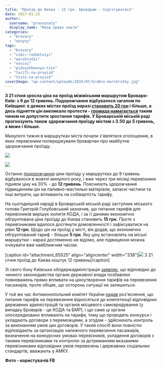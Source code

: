```yaml
---
title: "Проїзд до Києва - 12 грн. Броварам - підготуватися"
date: 2017-01-23
author: 
  username: "pravoznaty"
  display_name: "Маєш право знати"
categories: 
  - "brovary"
  - "novyny"
tags: 
  - "brovary"
  - "vibir-redaktsiyi"
  - "marshrutki"
  - "novini"
  - "pidvyshhennya-tsin"
  - "tarifi-na-proyizd"
  - "tsini-na-proyizd"
coverImage: "wp-content/uploads/2015/07/GroBro-marshrutky.jpg"
---
```


**З 21 січня зросла ціна на проїзд міжміським маршрутом Бровари-Київ: з 9 до 12 гривень. Подорожчання відбувалося загалом по Київщині: в деяких містах проїзд наразі [становить 20 грн](http://bigkiev.com.ua/content/proezd-v-prigorodnyh-marshrutkah-podorozhal-do-20-griven) і більше, а десь підняття цін викликало протести - [громада намагається](https://www.facebook.com/trypilskiikrai/videos/597887127076758/?pnref=story) таким чином не допустити зростання тарифів. У Броварській міській раді прогнозують також здорожчання проїзду містом з 3.50 до 5 гривень, а може і більше.**

Минулого тижня в маршрутках міста почали з'являтися оголошення, в яких перевізники попереджували броварчан про майбутне здорожчання проїзду.

[![](https://mpz.brovary.org/wp-content/uploads/2017/01/15978045_10211583890134008_5507108044773973122_n.jpg)](https://mpz.brovary.org/wp-content/uploads/2017/01/15978045_10211583890134008_5507108044773973122_n.jpg)

[![](https://mpz.brovary.org/wp-content/uploads/2017/01/16117815_1243915919020372_1085890648_n.jpg)](https://mpz.brovary.org/wp-content/uploads/2017/01/16117815_1243915919020372_1085890648_n.jpg)

Останнє [подорожчання](https://mpz.brovary.org/9-grn-za-proyizd-u-marshrutkah-kyyiv-brovary-chergove-zdorozhchannya-proyizdu/) ціни проїзду у маршрутках до 9 гривень відбувалося в жовтні минулого року, і вже через три місяці перевізники підняли ціну на 30% - до **12 гривень**. Пояснюють здорожчання підвищенням цін на паливно-мастильні матеріали, запасні частини та інші витрати, що впливають на собівартість тарифу.

На сьогоднішній нараді в Броварській міській раді заступник міського голови Григорій Голубовський зазначив, що питання тарифів для перевізників вирішує колегія КОДА, і за її даними економічно обгрунтована ціна проїзду до Києва становить **15 грн.** Проте з перевізниками вдалося досгянути домовленності і зафіксуватися на рівні **12 грн**. Щодо цін на проїзд у місті, він додав, що економічно обгрунтований тариф - більше **5 грн**. Яку ціну встановлять на міські маршрутки - наразі достеменно не відомо, але підвищення можна очікувати вже найближчим часом.

\[caption id="attachment\_65525" align="aligncenter" width="338"\][![](https://mpz.brovary.org/wp-content/uploads/2017/01/16178740_10211622085248862_333809557241591649_o.jpg)](https://mpz.brovary.org/wp-content/uploads/2017/01/16178740_10211622085248862_333809557241591649_o.jpg) З 21 січня проїзд до Києва коштує 12 гривень\[/caption\]

Зі свого боку Київська облдержадміністрація [заявляє](http://koda.gov.ua/news/pereviznikiv-kiivshhini-zmusyat-obgru/), що відповідно до чинного законодавства органи державної влади позбавлені повноважень прямо впливати на ціноутворення тарифів на перевезення пасажирів, проте обіцяє, що осторонь ситуації не залишиться.

У той же час Антимонопольний комітет України [надав](http://www.amc.gov.ua/amku/control/main/uk/publish/article/132816) роз'яснення, що питання тарифів на перевезення відносяться до компетенції відповідних державних адміністрацій та органів місцевого самоврядування (у випадку Броварів - це КОДА та БМР), і що саме ці органи опосередковано впливають на тарифи, тому що проводять конкурси і укладають договори з переможцями, а згодом - здійснюють контроль за виконанням умов цих договорів. У такий спосіб вони повністю відповідають за організацію належного перевезення пасажирів, визначення на конкурсних умовах перевізників, укладення договорів з такими перевізниками та контролю за дотриманням вказаними перевізниками відповідних умов перевезень і державних соціальних стандартів, вважають у АМКУ.

**Фото - користувачів FB**
